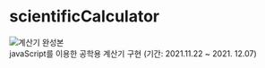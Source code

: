 # scientificCalculator  

![계산기 완성본](https://user-images.githubusercontent.com/87554077/145341776-86a540fb-4d4e-49ad-bbfc-2bbb54d92fa8.PNG)  
javaScript를 이용한 공학용 계산기 구현  (기간: 2021.11.22 ~ 2021. 12.07)
